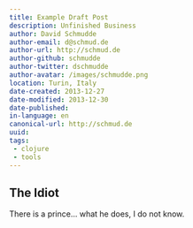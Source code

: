 ```yaml
---
title: Example Draft Post
description: Unfinished Business
author: David Schmudde
author-email: d@schmud.de
author-url: http://schmud.de
author-github: schmudde
author-twitter: dschmudde
author-avatar: /images/schmudde.png
location: Turin, Italy
date-created: 2013-12-27
date-modified: 2013-12-30
date-published:
in-language: en
canonical-url: http://schmud.de
uuid:
tags:
 - clojure
 - tools
---
```



## The Idiot

There is a prince... what he does, I do not know.
